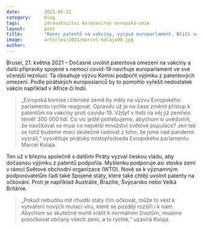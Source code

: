 ```yaml
---
date:         2021-05-21
category:     blog
tags:         zdravotnictví koronavirus evropská-unie
layout:       post
title:        "Konec patentů na vakcíny, vyzývá europarlament. Blíží se konec pandemie?"
image:        articles/2021/marcel-kolaja00.jpg
author:       
---
```




Brusel, 21. května 2021 – Dočasně uvolnit patentová omezení na vakcíny a další přípravky spojené s nemocí covid-19 navrhuje europarlament ve své včerejší rezoluci. Ta obsahuje výzvu Komisi podpořit výjimku z patentových omezení. Podle pirátských europoslanců by to pomohlo vyřešit nedostatek vakcín například v Africe či Indii.

> „Evropská komise i členské země by měly na výzvu Evropského parlamentu rychle reagovat. Opravdu už je na čase změnit přístup k patentům na vakcíny proti covidu-19. Vždyť v Indii na něj již zemřelo téměř 300 000 lidí. Co víc ještě potřebujeme, abychom si uvědomili, že naočkovat se musí co největší množství světové populace? Jen tak se totiž budeme moci skutečně radovat z toho, že jsme nad pandemií vyzráli,“ vysvětluje pirátský místopředseda Evropského parlamentu Marcel Kolaja.

Ten už v březnu společně s dalšími Piráty vyzval českou vládu, aby dočasnou výjimku z patentů podpořila. Myšlenku podporuje asi stovka zemí v rámci Světové obchodní organizace (WTO). Nově se k významným podporovatelům řadí také Spojené státy, které také chtějí uvolnit patenty na očkování. Proti je například Austrálie, Brazílie, Švýcarsko nebo Velká Británie.

> „Pokud nebudou mít chudší státy čím očkovat, může to vést k vytváření nových mutací viru, které se později rozšíří i k nám. Abychom se skutečně mohli vrátit k normálním životům, musíme proočkovat občany všech zemí, a to rychle,“ uzavírá Kolaja.
